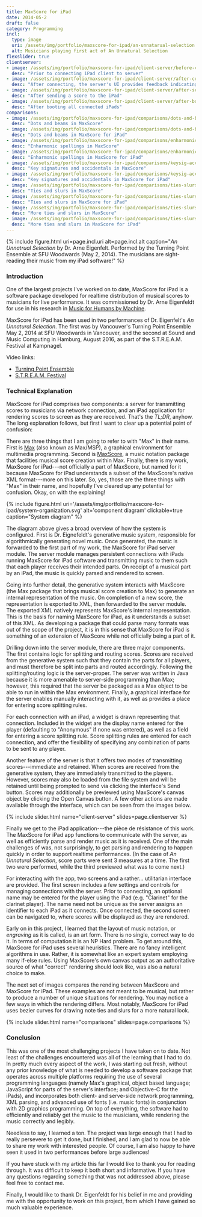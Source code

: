 ```yaml
---
title: MaxScore for iPad
date: 2014-05-2
draft: false
category: Programming
incl:
  type: image
  uri: /assets/img/portfolio/maxscore-for-ipad/an-unnatarual-selection.jpg
  alt: Musicians playing first act of An Unnatural Selection
flexslider: true
clientserver:
- image: /assets/img/portfolio/maxscore-for-ipad/client-server/before-connecting.png
  desc: "Prior to connecting iPad client to server"
- image: /assets/img/portfolio/maxscore-for-ipad/client-server/after-connecting.png
  desc: "After connecting, the server's UI provides feedback indicating that user \"Clarinet\" has connected."
- image: /assets/img/portfolio/maxscore-for-ipad/client-server/after-sending-score.png
  desc: "After sending a score to the iPad"
- image: /assets/img/portfolio/maxscore-for-ipad/client-server/after-booting.png
  desc: "After booting all connected iPads"
comparisons:
- image: /assets/img/portfolio/maxscore-for-ipad/comparisons/dots-and-beams-ms.png
  desc: "Dots and beams in MaxScore"
- image: /assets/img/portfolio/maxscore-for-ipad/comparisons/dots-and-beams-ipad.png
  desc: "Dots and beams in MaxScore for iPad"
- image: /assets/img/portfolio/maxscore-for-ipad/comparisons/enharmonic-spell-ms.png
  desc: "Enharmonic spellings in MaxScore"
- image: /assets/img/portfolio/maxscore-for-ipad/comparisons/enharmonic-spell-ipad.png
  desc: "Enharmonic spellings in MaxScore for iPad"
- image: /assets/img/portfolio/maxscore-for-ipad/comparisons/keysig-accidentals-ms.png
  desc: "Key signatures and accidentals in MaxScore"
- image: /assets/img/portfolio/maxscore-for-ipad/comparisons/keysig-accidentals-ipad.png
  desc: "Key signatures and accidentals in MaxScore for iPad"
- image: /assets/img/portfolio/maxscore-for-ipad/comparisons/ties-slurs-01-ms.png
  desc: "Ties and slurs in MaxScore"
- image: /assets/img/portfolio/maxscore-for-ipad/comparisons/ties-slurs-01-ipad.png
  desc: "Ties and slurs in MaxScore for iPad"
- image: /assets/img/portfolio/maxscore-for-ipad/comparisons/ties-slurs-02-ms.png
  desc: "More ties and slurs in MaxScore"
- image: /assets/img/portfolio/maxscore-for-ipad/comparisons/ties-slurs-02-ipad.png
  desc: "More ties and slurs in MaxScore for iPad"
---
```


{%
    include figure.html
    uri=page.incl.uri
    alt=page.incl.alt
    caption="<cite>An Unnatrual Selection</cite> by Dr. Arne Eigenfelt. Performed by the Turning Point Ensemble at SFU Woodwards (May 2, 2014). The musicians are sight-reading their music from my iPad software!"
%}

<!--more-->

### Introduction

One of the largest projects I've worked on to date, MaxScore for iPad is a software package developed for realtime distribution of musical scores to musicians for live performance. It was commissioned by Dr. Arne Eigenfeldt for use in his research in [Music for Humans by Machine](https://aeigenfeldt.wordpress.com/music-for-humans-by-machine/).

MaxScore for iPad has been used in two performances of Dr. Eigenfelt's *An Unnatural Selection*. The first was by Vancouver's Turning Point Ensemble May 2, 2014 at SFU Woodwards in Vancouver, and the second at Sound and Music Computing in Hamburg, August 2016, as part of the S.T.R.E.A.M. Festival at Kampnagel.

Video links:
- [Turning Point Ensemble](https://www.youtube.com/watch?v=ILL-eDwdnDg)
- [S.T.R.E.A.M. Festival](https://youtu.be/kZ9JvmS9Tno)

### Technical Explanation

MaxScore for iPad comprises two components: a server for transmitting scores to musicians via network connection, and an iPad application for rendering scores to screen as they are received. That's the *TL;DR*, anyhow. The long explanation follows, but first I want to clear up a potential point of confusion:

There are three things that I am going to refer to with "Max" in their name. First is [Max](https://cycling74.com/) (also known as Max/MSP), a graphical environment for multimedia programming. Second is [MaxScore](http://www.computermusicnotation.com/), a music notation package that facilities musical score creation within Max. Finally, there is my work, <span style="color:black; font-weight:400;">MaxScore for iPad</span>---not officially a part of MaxScore, but named for it because MaxScore for iPad understands a subset of the MaxScore's native XML format---more on this later. So, yes, those are the three things with "Max" in their name, and hopefully I've cleared up any potential for confusion. Okay, on with the explaining!

{%
    include figure.html
    uri='/assets/img/portfolio/maxscore-for-ipad/system-organization.svg'
    alt='component diagram'
    clickable=true
    caption="System diagram"
%}

The diagram above gives a broad overview of how the system is configured. First is Dr. Eignefeldt's generative music system, responsible for algorithmically generating novel music. Once generated, the music is forwarded to the first part of my work, the MaxScore for iPad server module. The server module manages persistent connections with iPads running MaxScore for iPad software and transmitting music to them such that each player receives their intended parts. On receipt of a musical part by an iPad, the music is quickly parsed and rendered to screen.

Going into further detail, the generative system interacts with MaxScore (the Max package that brings musical score creation to Max) to generate an internal representation of the music. On completion of a new score, the representation is exported to XML, then forwarded to the server module. The exported XML natively represents MaxScore's internal representation. This is the basis for naming MaxScore for iPad, as it understands a subset of this XML. As developing a package that could parse many formats was out of the scope of the project, it is in this sense that MaxScore for iPad is something of an extension of MaxScore while not officially being a part of it.

Drilling down into the server module, there are three major components. The first contains logic for splitting and routing scores. Scores are received from the generative system such that they contain the parts for all players, and must therefore be split into parts and routed accordingly. Following the splitting/routing logic is the server-proper. The server was written in Java because it is more amenable to server-side programming than Max; however, this required that the server be packaged as a Max object to be able to run in within the Max environment. Finally, a graphical interface for the server enables manually interacting with it, as well as provides a place for entering score splitting rules.

For each connection with an iPad, a widget is drawn representing that connection. Included in the widget are the display name entered for the player (defaulting to "Anonymous" if none was entered), as well as a field for entering a score splitting rule. Score splitting rules are entered for each connection, and offer the flexibility of specifying any combination of parts to be sent to any player.

Another feature of the server is that it offers two modes of transmitting scores---immediate and retained. When scores are received from the generative system, they are immediately transmitted to the players. However, scores may also be loaded from the file system and will be retained until being prompted to send via clicking the interface's Send button. Scores may additionally be previewed using MaxScore's canvas object by clicking the Open Canvas button. A few other actions are made available through the interface, which can be seen from the images below.

{%
    include slider.html
    name="client-server"
    slides=page.clientserver
%}

Finally we get to the iPad application---the pièce de résistance of this work. The MaxScore for iPad app functions to communicate with the server, as well as efficiently parse and render music as it is received. One of the main challenges of was, not surprisingly, to get parsing and rendering to happen quickly in order to support realtime performances. (In the case of *An Unnatural Selection*, score parts were sent 3 measures at a time. The first two were performed, while the third previewed what was to come next.)

For interacting with the app, two screens and a rather... utilitarian interface are provided. The first screen includes a few settings and controls for managing connections with the server. Prior to connecting, an optional name may be entered for the player using the iPad (e.g. "Clarinet" for the clarinet player). The name need not be unique as the server assigns an identifier to each iPad as it connects. Once connected, the second screen can be navigated to, where scores will be displayed as they are rendered.

Early on in this project, I learned that the layout of music notation, or *engraving* as it is called, is an art form. There is no single, correct way to do it. In terms of computation it is an NP Hard problem. To get around this, MaxScore for iPad uses several heuristics. There are no fancy intelligent algorithms in use. Rather, it is somewhat like an expert system employing many if-else rules. Using MaxScore's own canvas output as an authoritative source of what "correct" rendering should look like, was also a natural choice to make.

The next set of images compares the rending between MaxScore and MaxScore for iPad. These examples are not meant to be musical, but rather to produce a number of unique situations for rendering. You may notice a few ways in which the rendering differs. Most notably, MaxScore for iPad uses bezier curves for drawing note ties and slurs for a more natural look.

{%
    include slider.html
    name="comparisons"
    slides=page.comparisons
%}

### Conclusion

This was one of the most challenging projects I have taken on to date. Not least of the challenges encountered was all of the learning that I had to do. In pretty much every aspect of the work, I was starting out fresh, without any prior knowledge of what is needed to develop a software package that operates across multiple platforms requiring the use of several programming languages (namely Max's graphical, object based language; JavaScript for parts of the server's interface; and Objective-C for the iPads), and incorporates both client- and serve-side network programming, XML parsing, and advanced use of fonts (i.e. music fonts) in conjunction with 2D graphics programming. On top of everything, the software had to efficiently and reliably get the music to the musicians, while rendering the music correctly and legibly.

Needless to say, I learned a ton. The project was large enough that I had to really persevere to get it done, but I finished, and I am glad to now be able to share my work with interested people. Of course, I am also happy to have seen it used in two performances before large audiences!

If you have stuck with my article this far I would like to thank you for reading through. It was difficult to keep it both short and informative. If you have any questions regarding something that was not addressed above, please feel free to contact me.

Finally, I would like to thank Dr. Eigenfeldt for his belief in me and providing me with the opportunity to work on this project, from which I have gained so much valuable experience.
